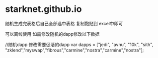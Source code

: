 # starknet.github.io


随机生成完表格后自己全部选中表格 复制黏贴到 excel中即可

可以离线使用 如需修改随机的dapp修改以下数据

//随机dapp 修改需要促活的dapp var dapps = ["jedi", "avnu", "10k", "sith", "zklend","myswap","fibrous","carmine","nostra","carmine","nostra"];
